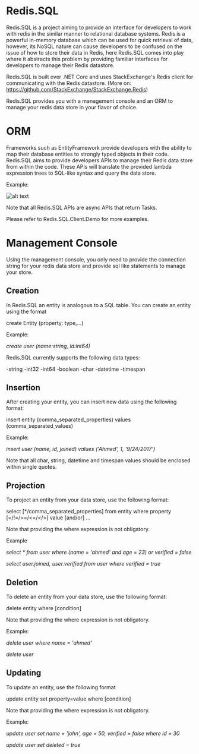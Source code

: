 # Redis.SQL

Redis.SQL is a project aiming to provide an interface for developers to work with redis in the similar manner to relational database systems. Redis is a powerful in-memory database which can be used for quick retrieval of data, however, its NoSQL nature can cause developers to be confused on the issue of how to store their data in Redis, here Redis.SQL comes into play where it abstracts this problem by providing familiar interfaces for developers to manage their Redis datastore.

Redis.SQL is built over .NET Core and uses StackExchange's Redis client for communicating with the Redis datastore. (More on: https://github.com/StackExchange/StackExchange.Redis)

Redis.SQL provides you with a management console and an ORM to manage your redis data store in your flavor of choice.

# ORM

Frameworks such as EntityFramework provide developers with the ability to map their database entities to strongly typed objects in their code. Redis.SQL aims to provide developers APIs to manage their Redis data store from within the code. These APIs will translate the provided lambda expression trees to SQL-like syntax and query the data store.

Example:

![alt text](https://raw.githubusercontent.com/asarnaout/Redis.SQL/master/orm_1.png)

Note that all Redis.SQL APIs are async APIs that return Tasks.

Please refer to Redis.SQL.Client.Demo for more examples.


# Management Console

Using the management console, you only need to provide the connection string for your redis data store and provide sql like statements to manage your store.

## Creation
In Redis.SQL an entity is analogous to a SQL table. You can create an entity using the format

create Entity (property: type,...)

Example:

*create user (name:string, id:int64)*

Redis.SQL currently supports the following data types:

-string
-int32
-int64
-boolean
-char
-datetime
-timespan

## Insertion

After creating your entity, you can insert new data using the following format:

insert entity (comma_separated_properties) values (comma_separated_values)

Example: 

*insert user (name, id, joined) values ('Ahmed', 1, '9/24/2017')*

Note that all char, string, datetime and timespan values should be enclosed within single quotes.

## Projection

To project an entity from your data store, use the following format:

select [*/comma_separated_properties] from entity where property [=/!=/>=/<=/</>] value [and/or] ...

Note that providing the where expression is not obligatory.

Example

*select * from user where (name = 'ahmed' and age = 23) or verified = false*

*select user.joined, user.verified from user where verified = true*

## Deletion

To delete an entity from your data store, use the following format:

delete entity where [condition]

Note that providing the where expression is not obligatory.

Example:

*delete user where name = 'ahmed'*

*delete user*

## Updating

To update an entity, use the following format

update entity set property=value where [condition]

Note that providing the where expression is not obligatory.

Example:

*update user set name = 'john', age = 50, verified = false where id = 30*

*update user set deleted = true*